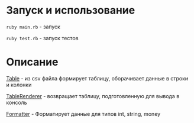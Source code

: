 
# Запуск и использование


`ruby main.rb` - запуск

`ruby test.rb` - запуск тестов


# Описание

[Table](./table.rb) - из csv файла формирует таблицу, оборачивает данные в строки и колонки


[TableRenderer](./table_renderer.rb) - возвращает таблицу, подготовленную для вывода в консоль


[Formatter](./formatter.rb) - Форматирует данные для типов int, string, money